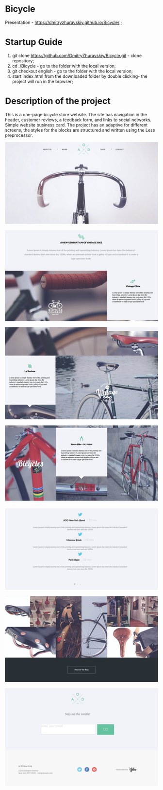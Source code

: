 # Bicycle

Presentation - https://dmitryzhuravskiy.github.io/Bicycle/ ;

# Startup Guide

1. git clone https://github.com/DmitryZhuravskiy/Bicycle.git - clone repository;
2. cd ./Bicycle - go to the folder with the local version;
3. git checkout english - go to the folder with the local version;
4. start index.html from the downloaded folder by double clicking- the project will run in the browser;

# Description of the project

This is a one-page bicycle store website. The site has navigation in the header, customer reviews, a feedback form, and links to social networks. Simple website business card. The project has an adaptive for different screens, the styles for the blocks are structured and written using the Less preprocessor.

<img src="https://github.com/DmitryZhuravskiy/Bicycle/raw/english/screenshots/bicycle--1.jpg "/>
<br /><br />
<img src="https://github.com/DmitryZhuravskiy/Bicycle/raw/english/screenshots/bicycle--2.jpg "/>
<br /><br />
<img src="https://github.com/DmitryZhuravskiy/Bicycle/raw/english/screenshots/bicycle--3.jpg "/>
<br /><br />
<img src="https://github.com/DmitryZhuravskiy/Bicycle/raw/english/screenshots/bicycle--4.jpg "/>
<br /><br />
<img src="https://github.com/DmitryZhuravskiy/Bicycle/raw/english/screenshots/bicycle--5.jpg "/>
<br /><br />
<img src="https://github.com/DmitryZhuravskiy/Bicycle/raw/english/screenshots/bicycle--6.jpg "/>
<br /><br />
<img src="https://github.com/DmitryZhuravskiy/Bicycle/raw/english/screenshots/bicycle--7.jpg "/>
<br /><br />
